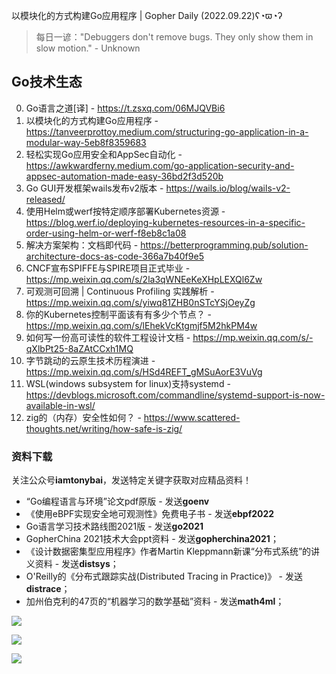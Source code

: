 以模块化的方式构建Go应用程序 | Gopher Daily (2022.09.22)ʕ◔ϖ◔ʔ

>每日一谚："Debuggers don't remove bugs. They only show them in slow motion." - Unknown
 
## Go技术生态

0. Go语言之道[译] - https://t.zsxq.com/06MJQVBi6
1. 以模块化的方式构建Go应用程序 - https://tanveerprottoy.medium.com/structuring-go-application-in-a-modular-way-5eb8f8359683
2. 轻松实现Go应用安全和AppSec自动化 - https://awkwardferny.medium.com/go-application-security-and-appsec-automation-made-easy-36bd2f3d520b
3. Go GUI开发框架wails发布v2版本 - https://wails.io/blog/wails-v2-released/
4. 使用Helm或werf按特定顺序部署Kubernetes资源 - https://blog.werf.io/deploying-kubernetes-resources-in-a-specific-order-using-helm-or-werf-f8eb8c1a08
5. 解决方案架构：文档即代码 - https://betterprogramming.pub/solution-architecture-docs-as-code-366a7b40f9e5
6. CNCF宣布SPIFFE与SPIRE项目正式毕业 - https://mp.weixin.qq.com/s/2la3qWNEeKeXHpLEXQl6Zw
7. 可观测可回溯 | Continuous Profiling 实践解析 - https://mp.weixin.qq.com/s/yiwq81ZHB0nSTcYSjOeyZg
8. 你的Kubernetes控制平面该有有多少个节点？ - https://mp.weixin.qq.com/s/lEhekVcKtgmjf5M2hkPM4w
9. 如何写一份高可读性的软件工程设计文档 - https://mp.weixin.qq.com/s/-qXlbPt25-8aZAtCCxh1MQ
10. 字节跳动的云原生技术历程演进 - https://mp.weixin.qq.com/s/HSd4REFT_gMSuAorE3VuVg
11. WSL(windows subsystem for linux)支持systemd - https://devblogs.microsoft.com/commandline/systemd-support-is-now-available-in-wsl/
12. zig的（内存）安全性如何？ - https://www.scattered-thoughts.net/writing/how-safe-is-zig/

### 资料下载

关注公众号**iamtonybai**，发送特定关键字获取对应精品资料！

* “Go编程语言与环境”论文pdf原版 - 发送**goenv**
* 《使用eBPF实现安全地可观测性》免费电子书 - 发送**ebpf2022**
* Go语言学习技术路线图2021版 - 发送**go2021**
* GopherChina 2021技术大会ppt资料 - 发送**gopherchina2021**；
* 《设计数据密集型应用程序》作者Martin Kleppmann新课“分布式系统”的讲义资料 - 发送**distsys**；
* O'Reilly的《分布式跟踪实战(Distributed Tracing in Practice)》 - 发送**distrace**；
* 加州伯克利的47页的“机器学习的数学基础”资料 - 发送**math4ml**；

![](https://mmbiz.qpic.cn/mmbiz_png/cH6WzfQ94mb54jsFJZ3Knmz8obUsf3PBShthmdSw5E01TcYmUReGkj0BWpxHak1HlnlzHvLmKax53YSGr7aNlA/0?wx_fmt=png)

![](https://mmbiz.qpic.cn/mmbiz_png/cH6WzfQ94mZsOgPXTXZgWiaE03ib9r9WFJXC6xJCA5Y6VSesOZqlGxYfODibvR7UPGxiaM7SZZNQZkRtggPXEfBdwQ/0?wx_fmt=png)

![](https://mmbiz.qpic.cn/mmbiz_png/cH6WzfQ94mb54jsFJZ3Knmz8obUsf3PBrSoqeMvoWCticN2cpU64fJ0FYQdXJhP7ia7WRh8628uOAsQYeE2NibRRw/0?wx_fmt=png)

